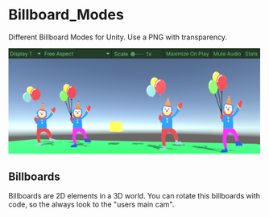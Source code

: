 # Billboard_Modes
Different Billboard Modes for Unity.
Use a PNG with transparency.

<img src="./billboard_clowns.png" width="500">

## Billboards

Billboards are 2D elements in a 3D world.
You can rotate this billboards with code, so the always look to the "users main cam".

